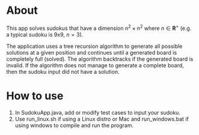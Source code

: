 # About

This app solves sudokus that have a dimension $n^2 \times n^2$ where $n \in \mathbf{R}^+$ (e.g. a typical sudoku is 9x9, $n = 3$). 

The application uses a tree recursion algorithm  to generate all possible solutions at a given position and continues until a generated board is completely full (solved). The algorithm backtracks if the generated board is invalid. If the algorithm does not manage to generate a complete board, then the sudoku input did not have a solution.

# How to use

1. In SudokuApp.java, add or modify test cases to input your sudoku.
2. Use run_linux.sh if using a Linux distro or Mac and run_windows.bat if using windows to compile and run the program.
